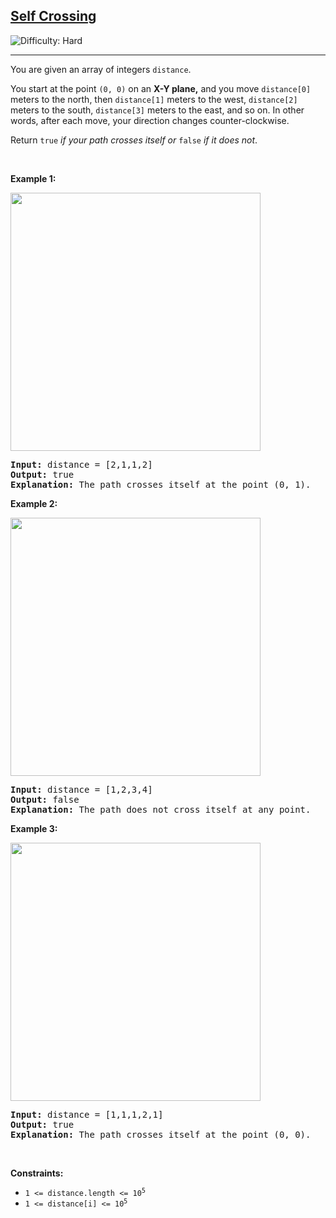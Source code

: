 <h2><a href="https://leetcode.com/problems/self-crossing">Self Crossing</a></h2> <img src='https://img.shields.io/badge/Difficulty-Hard-red' alt='Difficulty: Hard' /><hr><p>You are given an array of integers <code>distance</code>.</p>

<p>You start at the point <code>(0, 0)</code> on an <strong>X-Y plane,</strong> and you move <code>distance[0]</code> meters to the north, then <code>distance[1]</code> meters to the west, <code>distance[2]</code> meters to the south, <code>distance[3]</code> meters to the east, and so on. In other words, after each move, your direction changes counter-clockwise.</p>

<p>Return <code>true</code> <em>if your path crosses itself or </em><code>false</code><em> if it does not</em>.</p>

<p>&nbsp;</p>
<p><strong class="example">Example 1:</strong></p>
<img alt="" src="https://assets.leetcode.com/uploads/2022/12/21/11.jpg" style="width: 400px; height: 413px;" />
<pre>
<strong>Input:</strong> distance = [2,1,1,2]
<strong>Output:</strong> true
<strong>Explanation:</strong> The path crosses itself at the point (0, 1).
</pre>

<p><strong class="example">Example 2:</strong></p>
<img alt="" src="https://assets.leetcode.com/uploads/2022/12/21/22.jpg" style="width: 400px; height: 413px;" />
<pre>
<strong>Input:</strong> distance = [1,2,3,4]
<strong>Output:</strong> false
<strong>Explanation:</strong> The path does not cross itself at any point.
</pre>

<p><strong class="example">Example 3:</strong></p>
<img alt="" src="https://assets.leetcode.com/uploads/2022/12/21/33.jpg" style="width: 400px; height: 413px;" />
<pre>
<strong>Input:</strong> distance = [1,1,1,2,1]
<strong>Output:</strong> true
<strong>Explanation:</strong> The path crosses itself at the point (0, 0).
</pre>

<p>&nbsp;</p>
<p><strong>Constraints:</strong></p>

<ul>
	<li><code>1 &lt;=&nbsp;distance.length &lt;= 10<sup>5</sup></code></li>
	<li><code>1 &lt;=&nbsp;distance[i] &lt;= 10<sup>5</sup></code></li>
</ul>
